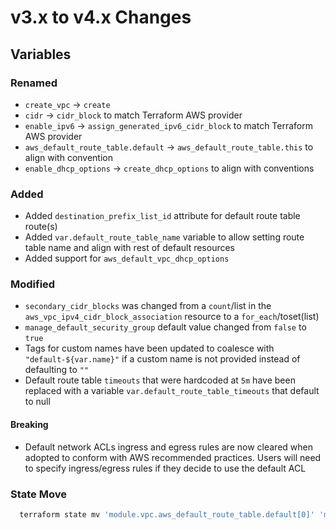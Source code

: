 # v3.x to v4.x Changes

## Variables

### Renamed

- `create_vpc` -> `create`
- `cidr` -> `cidr_block` to match Terraform AWS provider
- `enable_ipv6` -> `assign_generated_ipv6_cidr_block` to match Terraform AWS provider
- `aws_default_route_table.default` -> `aws_default_route_table.this` to align with convention
- `enable_dhcp_options` -> `create_dhcp_options` to align with conventions

### Added

- Added `destination_prefix_list_id` attribute for default route table route(s)
- Added `var.default_route_table_name` variable to allow setting route table name and align with rest of default resources
- Added support for `aws_default_vpc_dhcp_options`

### Modified

- `secondary_cidr_blocks` was changed from a `count`/list in the `aws_vpc_ipv4_cidr_block_association` resource to a `for_each`/toset(list)
- `manage_default_security_group` default value changed from `false` to `true`
- Tags for custom names have been updated to coalesce with `"default-${var.name}"` if a custom name is not provided instead of defaulting to `""`
- Default route table `timeouts` that were hardcoded at `5m` have been replaced with a variable `var.default_route_table_timeouts` that default to null

#### Breaking

- Default network ACLs ingress and egress rules are now cleared when adopted to conform with AWS recommended practices. Users will need to specify ingress/egress rules if they decide to use the default ACL


### State Move

```bash
  terraform state mv 'module.vpc.aws_default_route_table.default[0]' 'module.vpc.aws_default_route_table.this[0]'
```
